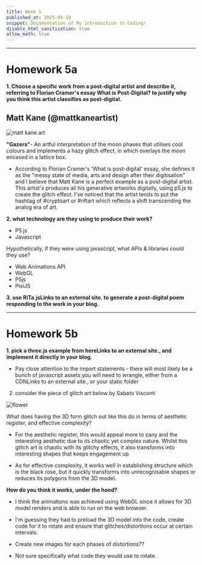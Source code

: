 ```yaml
---
title: Week 5
published_at: 2025-04-10
snippet: Documentation of My Introduction to Coding!
disable_html_sanitization: true
allow_math: true
---
```


<script src="./p5.js"></script>

<canvas id="assignment1"></canvas>

<script>
    const cnv = document.getElementById ("assignment1")
    const w = cnv.parentNode.scrollWidth
    const h = w * 9 / 16

    function setup () {
        createCanvas (w, h, P2D, cnv)
    }

    function draw () {
        background (`turquoise`)
        console.log (frameCount)
    }
</script>

---
# Homework 5a


**1. Choose a specific work from a post-digital artist and describe it, referring to Florian Cramer's essay What is Post-Digital? to justify why you think this artist classifies as post-digital.**

## Matt Kane (@mattkaneartist)

![matt kane art](Pictures/matt.png)

**"Gazers"**-  An artful interpretation of the moon phases that utilises cool colours and implements a hazy glitch effect, in which overlays the moon encased in a lattice box. 

- According to Florian Cramer's 'What is post-digital' essay, she defines it as the "messy state of media, arts and design after their digitisation" and I believe that Matt Kane is a perfect example as a post-digital artist. This artist's produces all his generative artworks digitally, using p5.js to create the glitch effect. I've noticed that the artist tends to put the hashtag of #cryptoart or #nftart which reflects a shift transcending the analog era of art.


**2. what technology are they using to produce their work?**

- P5.js 
- Javascript 

Hypothetically, if they were using javascript, what APIs & libraries could they use?
- Web Animations API
- WebGL
- P5js
- PixiJS


**3. use RiTa.jsLinks to an external site. to generate a post-digital poem responding to the work in your blog.**

---
# Homework 5b

**1. pick a three.js example from hereLinks to an external site., and implement it directly in your blog.**

- Pay close attention to the import statements - there will most likely be a bunch of javascript assets you will need to wrangle, either from a CDNLinks to an external site., or your static folder


2. consider the  piece of glitch art below by Sabato Visconti

![flower](Pictures/flower.gif)

What does having the 3D form glitch out like this do in terms of aesthetic register, and effective complexity?

- For the aesthetic register, this would appeal more to zany and the interesting aesthetic due to its chaotic yet complex nature. Whilst this glitch art is chaotic with its glitchy effects, it also transforms into interesting shapes that keeps engagement up.

- As for effective complexity, it works well in establishing structure which is the black rose, but it quickly transforms into unrecognisable shapes or reduces its polygons from the 3D model.


**How do you think it works, under the hood?**

- I think the animations was achieved using WebGL since it allows for 3D model renders and is able to run on the web browser.

- I'm guessing they had to preload the 3D model into the code, create code for it to rotate and ensure that glitches/distortions occur at certain intervals. 

- Create new images for each phases of distortions??

- Not sure specifically what code they would use to rotate.
